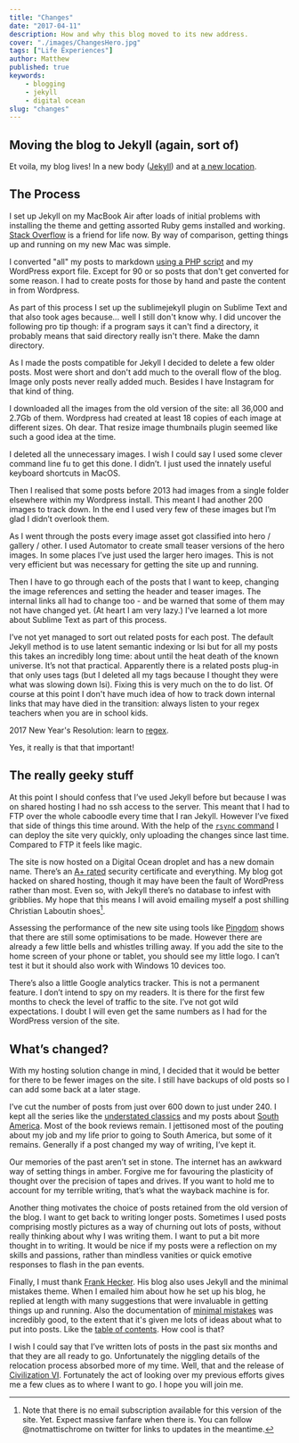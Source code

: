 ```yaml
---
title: "Changes"
date: "2017-04-11"
description: How and why this blog moved to its new address.
cover: "./images/ChangesHero.jpg"
tags: ["Life Experiences"]
author: Matthew
published: true
keywords:
    - blogging
    - jekyll
    - digital ocean
slug: "changes" 
---
```

## Moving the blog to Jekyll (again, sort of)
Et voila, my blog lives! In a new body ([Jekyll](https://jekyllrb.com)) and at [a new location]({{absolute.url}}).

## The Process
I set up Jekyll on my MacBook Air after loads of initial problems with installing the theme and getting assorted Ruby gems installed and working. [Stack Overflow](https://www.stackoverflow.com) is a friend for life now. By way of comparison, getting things up and running on my new Mac was simple.

I converted "all" my posts to markdown [using a PHP script](https://github.com/benbalter/wordpress-to-jekyll-exporter/) and my WordPress export file. Except for 90 or so posts that don't get converted for some reason. I had to create posts for those by hand and paste the content in from Wordpress. 

As part of this process I set up the sublimejekyll plugin on Sublime Text and that also took ages because... well I still don't know why. I did uncover the following pro tip though: if a program says it can't find a directory, it probably means that said directory really isn't there. Make the damn directory. 

As I made the posts compatible for Jekyll I decided to delete a few older posts. Most were short and don't add much to the overall flow of the blog. Image only posts never really added much. Besides I have Instagram for that kind of thing. 

I downloaded all the images from the old version of the site: all 36,000 and 2.7Gb of them. Wordpress had created at least 18 copies of each image at different sizes. Oh dear. That resize image thumbnails plugin seemed like such a good idea at the time. 

I deleted all the unnecessary images. I wish I could say I used some clever command line fu to get this done. I didn’t. I just used the innately useful keyboard shortcuts in MacOS. 

Then I realised that some posts before 2013 had images from a single folder elsewhere within my Wordpress install. This meant I had another 200 images to track down. In the end I used very few of these images but I’m glad I didn’t overlook them. 

As I went through the posts every image asset got classified into hero / gallery / other. I used Automator to create small teaser versions of the hero images. In some places I’ve just used the larger hero images. This is not very efficient but was necessary for getting the site up and running. 

Then I have to go through each of the posts that I want to keep, changing the image references and setting the header and teaser images. The internal links all had to change too - and be warned that some of them may not have changed yet. (At heart I am very lazy.) I’ve learned a lot more about Sublime Text as part of this process.

I’ve not yet managed to sort out related posts for each post. The default Jekyll method is to use latent semantic indexing or lsi but for all my posts this takes an incredibly long time: about until the heat death of the known universe. It’s not that practical. Apparently there is a related posts plug-in that only uses tags (but I deleted all my tags because I thought they were what was slowing down lsi). Fixing this is very much on the to do list.
Of course at this point I don't have much idea of how to track down internal links that may have died in the transition: always listen to your regex teachers when you are in school kids.

2017 New Year's Resolution: learn to [regex](http://regexr.com).

Yes, it really is that that important!

## The really geeky stuff
At this point I should confess that I’ve used Jekyll before but because I was on shared hosting I had no ssh access to the server. This meant that I had to FTP over the whole caboodle every time that I ran Jekyll.  However I’ve fixed that side of things this time around. With the help of the [`rsync` command](http://nathangrigg.net/2012/04/rsyncing-jekyll/) I can deploy the site very quickly, only uploading the changes since last time. Compared to FTP it feels like magic.

The site is now hosted on a Digital Ocean droplet and has a new domain name. There’s an [A+ rated](https://www.ssllabs.com/ssltest/analyze.html?d=mattischrome.com) security certificate and everything. My blog got hacked on shared hosting, though it may have been the fault of WordPress rather than most. Even so, with Jekyll there’s no database to infest with gribblies. My hope that this means I will avoid emailing myself a post shilling Christian Laboutin shoes[^1].

Assessing the performance of the new site using tools like [Pingdom](https://tools.pingdom.com) shows that there are still some optimisations to be made. However there are already a few little bells and whistles trilling away. If you add the site to the home screen of your phone or tablet, you should see my little logo. I can’t test it but it should also work with Windows 10 devices too. 

There’s also a little Google analytics tracker. This is not a permanent feature. I don’t intend to spy on my readers. It is there for the first few months to check the level of traffic to the site. I’ve not got wild expectations. I doubt I will even get the same numbers as I had for the WordPress version of the site.

## What’s changed?
With my hosting solution change in mind, I decided that it would be better for there to be fewer images on the site. I still have backups of old posts so I can add some back at a later stage.

I’ve cut the number of posts from just over 600 down to just under 240. I kept all the series like the [understated classics](understated-classics) and my posts about [South America](south-america). Most of the book reviews remain. I jettisoned most of the pouting about my job and my life prior to going to South America, but some of it remains. Generally if a post changed my way of writing, I’ve kept it.

Our memories of the past aren’t set in stone. The internet has an awkward way of setting things in amber. Forgive me for favouring the plasticity of thought over the precision of tapes and drives. If you want to hold me to account for my terrible writing, that’s what the wayback machine is for.

Another thing motivates the choice of posts retained from the old version of the blog. I want to get back to writing longer posts. Sometimes I used posts comprising mostly pictures as a way of churning out lots of posts, without really thinking about why I was writing them. I want to put a bit more thought in to writing. It would be nice if my posts were a reflection on my skills and passions, rather than mindless vanities or quick emotive responses to flash in the pan events.

Finally, I must thank [Frank Hecker](https://civilityandtruth.com/about/). His blog also uses Jekyll and the minimal mistakes theme. When I emailed him about how he set up his blog, he replied at length with many suggestions that were invaluable in getting things up and running. Also the documentation of [minimal mistakes](https://mmistakes.github.io/minimal-mistakes/docs/quick-start-guide/) was incredibly good, to the extent that it's given me lots of ideas about what to put into posts. Like the [table of contents](https://mmistakes.github.io/minimal-mistakes/docs/helpers/). How cool is that?  

I wish I could say that I’ve written lots of posts in the past six months and that they are all ready to go. Unfortunately the niggling details of the relocation process absorbed more of my time. Well, that and the release of [Civilization VI](http://civilization.com). Fortunately the act of looking over my previous efforts gives me a few clues as to where I want to go. I hope you will join me.


[^1]:	Note that there is no email subscription available for this version of the site. Yet. Expect massive fanfare when there is. You can follow @notmattischrome on twitter for links to updates in the meantime.